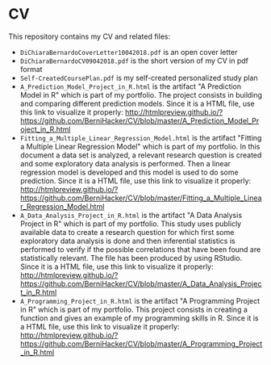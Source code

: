 # CV
This repository contains my CV and related files:

- <code>DiChiaraBernardoCoverLetter10042018.pdf</code> is an open cover letter
- <code>DiChiaraBernardoCV09042018.pdf</code> is the short version of my CV in pdf format
- <code>Self-CreatedCoursePlan.pdf</code> is my self-created personalized study plan
- <code>A_Prediction_Model_Project_in_R.html</code> is the artifact "A Prediction Model in R" which is part of my portfolio. The project consists in building and comparing different prediction models. Since it is a HTML file, use this link to visualize it properly:  http://htmlpreview.github.io/?https://github.com/BerniHacker/CV/blob/master/A_Prediction_Model_Project_in_R.html
- <code>Fitting_a_Multiple_Linear_Regression_Model.html</code> is the artifact "Fitting a Multiple Linear Regression Model" which is part of my portfolio. In this document a data set is analyzed, a relevant research question is created and some exploratory data analysis is performed. Then a linear regression model is developed and this model is used to do some prediction. Since it is a HTML file, use this link to visualize it properly:  http://htmlpreview.github.io/?https://github.com/BerniHacker/CV/blob/master/Fitting_a_Multiple_Linear_Regression_Model.html
- <code>A_Data_Analysis_Project_in_R.html</code> is the artifact "A Data Analysis Project in R" which is part of my portfolio. This study uses publicly available data to create a research question for which first some exploratory data analysis is done and then inferential statistics is performed to verify if the possible correlations that have been found are statistically relevant. The file has been produced by using RStudio. Since it is a HTML file, use this link to visualize it properly:  http://htmlpreview.github.io/?https://github.com/BerniHacker/CV/blob/master/A_Data_Analysis_Project_in_R.html
- <code>A_Programming_Project_in_R.html</code> is the artifact "A Programming Project in R" which is part of my portfolio. This project consists in creating a function and gives an example of my programming skills in R. Since it is a HTML file, use this link to visualize it properly:  http://htmlpreview.github.io/?https://github.com/BerniHacker/CV/blob/master/A_Programming_Project_in_R.html
